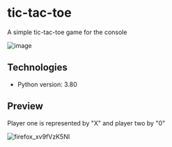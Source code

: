 # tic-tac-toe
A simple tic-tac-toe game for the console

![image](https://user-images.githubusercontent.com/96004796/156301426-49f05279-6fed-4380-9157-ed66e1bfadff.png)

## Technologies
* Python version: 3.80

## Preview

Player one is represented by "X" and player two by "0"

![firefox_xv9fVzK5NI](https://user-images.githubusercontent.com/96004796/156301341-1ce64fee-8d07-4d7d-a557-94b2243e789b.gif)
